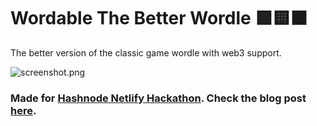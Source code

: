 # Wordable The Better Wordle 🟩🟨⬛

The better version of the classic game wordle with web3 support.

![screenshot.png](https://osadavc.hashnode.dev/_next/image?url=https%3A%2F%2Fcdn.hashnode.com%2Fres%2Fhashnode%2Fimage%2Fupload%2Fv1645438782983%2FOCSUdYzsX.png%3Fw%3D1600%26h%3D840%26fit%3Dcrop%26crop%3Dentropy%26auto%3Dcompress%2Cformat%26format%3Dwebp&w=1920&q=75)

### Made for [Hashnode Netlify Hackathon](https://townhall.hashnode.com/netlify-hackathon). Check the blog post [here](https://osadavc.hashnode.dev/introducing-wordable-the-better-wordle).
